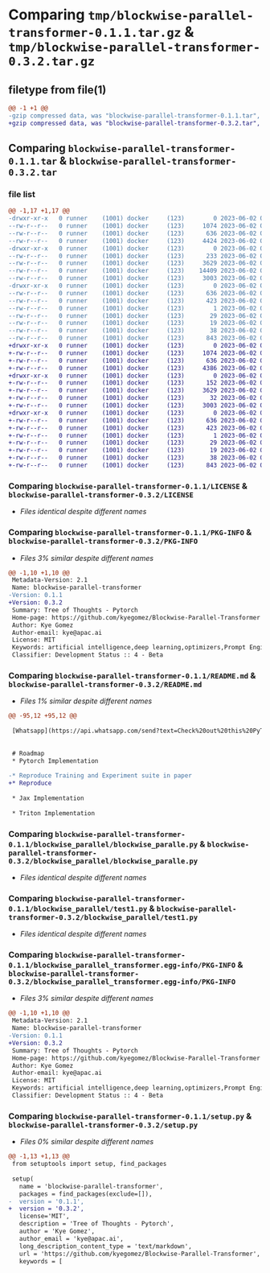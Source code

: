 # Comparing `tmp/blockwise-parallel-transformer-0.1.1.tar.gz` & `tmp/blockwise-parallel-transformer-0.3.2.tar.gz`

## filetype from file(1)

```diff
@@ -1 +1 @@
-gzip compressed data, was "blockwise-parallel-transformer-0.1.1.tar", last modified: Fri Jun  2 04:30:25 2023, max compression
+gzip compressed data, was "blockwise-parallel-transformer-0.3.2.tar", last modified: Fri Jun  2 01:14:31 2023, max compression
```

## Comparing `blockwise-parallel-transformer-0.1.1.tar` & `blockwise-parallel-transformer-0.3.2.tar`

### file list

```diff
@@ -1,17 +1,17 @@
-drwxr-xr-x   0 runner    (1001) docker     (123)        0 2023-06-02 04:30:25.163983 blockwise-parallel-transformer-0.1.1/
--rw-r--r--   0 runner    (1001) docker     (123)     1074 2023-06-02 04:30:08.000000 blockwise-parallel-transformer-0.1.1/LICENSE
--rw-r--r--   0 runner    (1001) docker     (123)      636 2023-06-02 04:30:25.163983 blockwise-parallel-transformer-0.1.1/PKG-INFO
--rw-r--r--   0 runner    (1001) docker     (123)     4424 2023-06-02 04:30:08.000000 blockwise-parallel-transformer-0.1.1/README.md
-drwxr-xr-x   0 runner    (1001) docker     (123)        0 2023-06-02 04:30:25.163983 blockwise-parallel-transformer-0.1.1/blockwise_parallel/
--rw-r--r--   0 runner    (1001) docker     (123)      233 2023-06-02 04:30:08.000000 blockwise-parallel-transformer-0.1.1/blockwise_parallel/__init__.py
--rw-r--r--   0 runner    (1001) docker     (123)     3629 2023-06-02 04:30:08.000000 blockwise-parallel-transformer-0.1.1/blockwise_parallel/blockwise_paralle.py
--rw-r--r--   0 runner    (1001) docker     (123)    14409 2023-06-02 04:30:08.000000 blockwise-parallel-transformer-0.1.1/blockwise_parallel/jax_v1.py
--rw-r--r--   0 runner    (1001) docker     (123)     3003 2023-06-02 04:30:08.000000 blockwise-parallel-transformer-0.1.1/blockwise_parallel/test1.py
-drwxr-xr-x   0 runner    (1001) docker     (123)        0 2023-06-02 04:30:25.163983 blockwise-parallel-transformer-0.1.1/blockwise_parallel_transformer.egg-info/
--rw-r--r--   0 runner    (1001) docker     (123)      636 2023-06-02 04:30:25.000000 blockwise-parallel-transformer-0.1.1/blockwise_parallel_transformer.egg-info/PKG-INFO
--rw-r--r--   0 runner    (1001) docker     (123)      423 2023-06-02 04:30:25.000000 blockwise-parallel-transformer-0.1.1/blockwise_parallel_transformer.egg-info/SOURCES.txt
--rw-r--r--   0 runner    (1001) docker     (123)        1 2023-06-02 04:30:25.000000 blockwise-parallel-transformer-0.1.1/blockwise_parallel_transformer.egg-info/dependency_links.txt
--rw-r--r--   0 runner    (1001) docker     (123)       29 2023-06-02 04:30:25.000000 blockwise-parallel-transformer-0.1.1/blockwise_parallel_transformer.egg-info/requires.txt
--rw-r--r--   0 runner    (1001) docker     (123)       19 2023-06-02 04:30:25.000000 blockwise-parallel-transformer-0.1.1/blockwise_parallel_transformer.egg-info/top_level.txt
--rw-r--r--   0 runner    (1001) docker     (123)       38 2023-06-02 04:30:25.163983 blockwise-parallel-transformer-0.1.1/setup.cfg
--rw-r--r--   0 runner    (1001) docker     (123)      843 2023-06-02 04:30:08.000000 blockwise-parallel-transformer-0.1.1/setup.py
+drwxr-xr-x   0 runner    (1001) docker     (123)        0 2023-06-02 01:14:31.228430 blockwise-parallel-transformer-0.3.2/
+-rw-r--r--   0 runner    (1001) docker     (123)     1074 2023-06-02 01:14:20.000000 blockwise-parallel-transformer-0.3.2/LICENSE
+-rw-r--r--   0 runner    (1001) docker     (123)      636 2023-06-02 01:14:31.228430 blockwise-parallel-transformer-0.3.2/PKG-INFO
+-rw-r--r--   0 runner    (1001) docker     (123)     4386 2023-06-02 01:14:20.000000 blockwise-parallel-transformer-0.3.2/README.md
+drwxr-xr-x   0 runner    (1001) docker     (123)        0 2023-06-02 01:14:31.224430 blockwise-parallel-transformer-0.3.2/blockwise_parallel/
+-rw-r--r--   0 runner    (1001) docker     (123)      152 2023-06-02 01:14:20.000000 blockwise-parallel-transformer-0.3.2/blockwise_parallel/__init__.py
+-rw-r--r--   0 runner    (1001) docker     (123)     3629 2023-06-02 01:14:20.000000 blockwise-parallel-transformer-0.3.2/blockwise_parallel/blockwise_paralle.py
+-rw-r--r--   0 runner    (1001) docker     (123)       32 2023-06-02 01:14:20.000000 blockwise-parallel-transformer-0.3.2/blockwise_parallel/jax_v1.py
+-rw-r--r--   0 runner    (1001) docker     (123)     3003 2023-06-02 01:14:20.000000 blockwise-parallel-transformer-0.3.2/blockwise_parallel/test1.py
+drwxr-xr-x   0 runner    (1001) docker     (123)        0 2023-06-02 01:14:31.228430 blockwise-parallel-transformer-0.3.2/blockwise_parallel_transformer.egg-info/
+-rw-r--r--   0 runner    (1001) docker     (123)      636 2023-06-02 01:14:31.000000 blockwise-parallel-transformer-0.3.2/blockwise_parallel_transformer.egg-info/PKG-INFO
+-rw-r--r--   0 runner    (1001) docker     (123)      423 2023-06-02 01:14:31.000000 blockwise-parallel-transformer-0.3.2/blockwise_parallel_transformer.egg-info/SOURCES.txt
+-rw-r--r--   0 runner    (1001) docker     (123)        1 2023-06-02 01:14:31.000000 blockwise-parallel-transformer-0.3.2/blockwise_parallel_transformer.egg-info/dependency_links.txt
+-rw-r--r--   0 runner    (1001) docker     (123)       29 2023-06-02 01:14:31.000000 blockwise-parallel-transformer-0.3.2/blockwise_parallel_transformer.egg-info/requires.txt
+-rw-r--r--   0 runner    (1001) docker     (123)       19 2023-06-02 01:14:31.000000 blockwise-parallel-transformer-0.3.2/blockwise_parallel_transformer.egg-info/top_level.txt
+-rw-r--r--   0 runner    (1001) docker     (123)       38 2023-06-02 01:14:31.228430 blockwise-parallel-transformer-0.3.2/setup.cfg
+-rw-r--r--   0 runner    (1001) docker     (123)      843 2023-06-02 01:14:20.000000 blockwise-parallel-transformer-0.3.2/setup.py
```

### Comparing `blockwise-parallel-transformer-0.1.1/LICENSE` & `blockwise-parallel-transformer-0.3.2/LICENSE`

 * *Files identical despite different names*

### Comparing `blockwise-parallel-transformer-0.1.1/PKG-INFO` & `blockwise-parallel-transformer-0.3.2/PKG-INFO`

 * *Files 3% similar despite different names*

```diff
@@ -1,10 +1,10 @@
 Metadata-Version: 2.1
 Name: blockwise-parallel-transformer
-Version: 0.1.1
+Version: 0.3.2
 Summary: Tree of Thoughts - Pytorch
 Home-page: https://github.com/kyegomez/Blockwise-Parallel-Transformer
 Author: Kye Gomez
 Author-email: kye@apac.ai
 License: MIT
 Keywords: artificial intelligence,deep learning,optimizers,Prompt Engineering
 Classifier: Development Status :: 4 - Beta
```

### Comparing `blockwise-parallel-transformer-0.1.1/README.md` & `blockwise-parallel-transformer-0.3.2/README.md`

 * *Files 1% similar despite different names*

```diff
@@ -95,12 +95,12 @@
 
 [Whatsapp](https://api.whatsapp.com/send?text=Check%20out%20this%20PyTorch%20implementation%20of%20the%20Blockwise%20Parallel%20Transformer%20Attention%20module%20for%20efficiently%20handling%20long%20sequences%20in%20deep%20learning%20models%21%20https%3A%2F%2Fgithub.com%2Fkyegomez%2FBlockwise-Parallel-Transformer)
 
 
 # Roadmap
 * Pytorch Implementation
 
-* Reproduce Training and Experiment suite in paper
+* Reproduce 
 
 * Jax Implementation
 
 * Triton Implementation
```

### Comparing `blockwise-parallel-transformer-0.1.1/blockwise_parallel/blockwise_paralle.py` & `blockwise-parallel-transformer-0.3.2/blockwise_parallel/blockwise_paralle.py`

 * *Files identical despite different names*

### Comparing `blockwise-parallel-transformer-0.1.1/blockwise_parallel/test1.py` & `blockwise-parallel-transformer-0.3.2/blockwise_parallel/test1.py`

 * *Files identical despite different names*

### Comparing `blockwise-parallel-transformer-0.1.1/blockwise_parallel_transformer.egg-info/PKG-INFO` & `blockwise-parallel-transformer-0.3.2/blockwise_parallel_transformer.egg-info/PKG-INFO`

 * *Files 3% similar despite different names*

```diff
@@ -1,10 +1,10 @@
 Metadata-Version: 2.1
 Name: blockwise-parallel-transformer
-Version: 0.1.1
+Version: 0.3.2
 Summary: Tree of Thoughts - Pytorch
 Home-page: https://github.com/kyegomez/Blockwise-Parallel-Transformer
 Author: Kye Gomez
 Author-email: kye@apac.ai
 License: MIT
 Keywords: artificial intelligence,deep learning,optimizers,Prompt Engineering
 Classifier: Development Status :: 4 - Beta
```

### Comparing `blockwise-parallel-transformer-0.1.1/setup.py` & `blockwise-parallel-transformer-0.3.2/setup.py`

 * *Files 0% similar despite different names*

```diff
@@ -1,13 +1,13 @@
 from setuptools import setup, find_packages
 
 setup(
   name = 'blockwise-parallel-transformer',
   packages = find_packages(exclude=[]),
-  version = '0.1.1',
+  version = '0.3.2',
   license='MIT',
   description = 'Tree of Thoughts - Pytorch',
   author = 'Kye Gomez',
   author_email = 'kye@apac.ai',
   long_description_content_type = 'text/markdown',
   url = 'https://github.com/kyegomez/Blockwise-Parallel-Transformer',
   keywords = [
```

